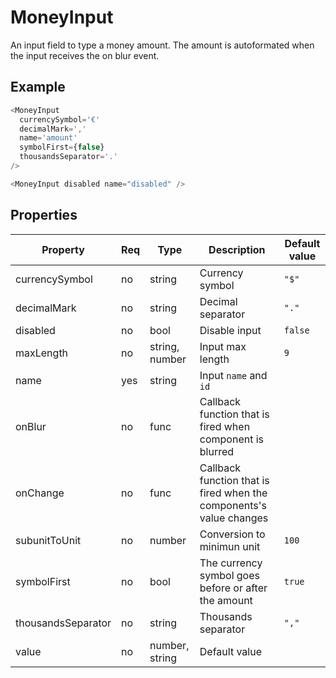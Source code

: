 # MoneyInput
An input field to type a money amount. The amount is autoformated when the input receives the on blur event.

## Example

```javascript
<MoneyInput
  currencySymbol='€'
  decimalMark=','
  name='amount'
  symbolFirst={false}
  thousandsSeparator='.'
/>

<MoneyInput disabled name="disabled" />
```

## Properties

| Property             | Req   | Type             | Description                                                         | Default value   |
| -------------------- | ----- | ---------------- | ------------------------------------------------------------------- | --------------- |
| currencySymbol       | no    | string           | Currency symbol                                                     | `"$"`           |
| decimalMark          | no    | string           | Decimal separator                                                   | `"."`           |
| disabled             | no    | bool             | Disable input                                                       | `false`         |
| maxLength            | no    | string, number   | Input max length                                                    | `9`             |
| name                 | yes   | string           | Input `name` and `id`                                               |                 |
| onBlur               | no    | func             | Callback function that is fired when component is blurred           |                 |
| onChange             | no    | func             | Callback function that is fired when the components's value changes |                 |
| subunitToUnit        | no    | number           | Conversion to minimun unit                                          | `100`           |
| symbolFirst          | no    | bool             | The currency symbol goes before or after the amount                 | `true`          |
| thousandsSeparator   | no    | string           | Thousands separator                                                 | `","`           |
| value                | no    | number, string   | Default value                                                       |                 |
